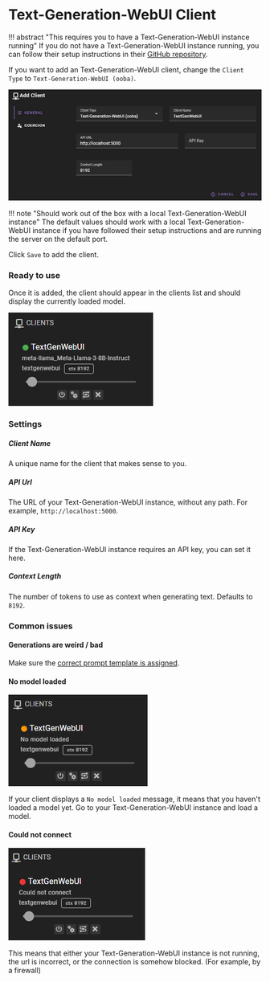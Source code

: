 # Text-Generation-WebUI Client

!!! abstract "This requires you to have a Text-Generation-WebUI instance running"
    If you do not have a Text-Generation-WebUI instance running, you can follow their setup instructions 
    in their [GitHub repository](https://github.com/oobabooga/text-generation-webui).

If you want to add an Text-Generation-WebUI client, change the `Client Type` to `Text-Generation-WebUI (ooba)`.

![Client Text-Generation-WebUI](/img/0.26.0/client-ooba.png)

!!! note "Should work out of the box with a local Text-Generation-WebUI instance"
    The default values should work with a local Text-Generation-WebUI instance if you have followed their setup instructions and are running the server on the default port.

Click `Save` to add the client.

### Ready to use

Once it is added, the client should appear in the clients list and should display the currently loaded model.

![Client Text-Generation-WebUI Ready](/img/0.26.0/client-ooba-ready.png)

### Settings

##### Client Name

A unique name for the client that makes sense to you.

##### API Url

The URL of your Text-Generation-WebUI instance, without any path. For example, `http://localhost:5000`.

##### API Key

If the Text-Generation-WebUI instance requires an API key, you can set it here.

##### Context Length

The number of tokens to use as context when generating text. Defaults to `8192`.

### Common issues

#### Generations are weird / bad

Make sure the [correct prompt template is assigned](/user-guide/clients/prompt-templates/).

#### No model loaded

![Client ooba no model loaded](/img/0.26.0/client-ooba-no-model-loaded.png)

If your client displays a `No model loaded` message, it means that you haven't loaded a model yet. Go to your Text-Generation-WebUI instance and load a model.

#### Could not connect

![Client ooba could not connect](/img/0.26.0/client-ooba-could-not-connect.png)

This means that either your Text-Generation-WebUI instance is not running, the url is incorrect, or the connection is somehow blocked. (For example, by a firewall)